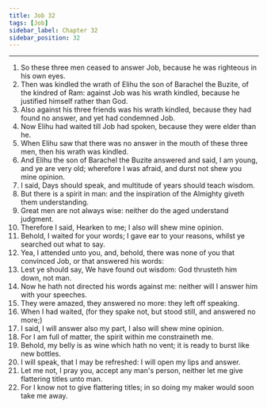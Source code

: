 ```yaml
---
title: Job 32
tags: [Job]
sidebar_label: Chapter 32
sidebar_position: 32
---
```


---
1. So these three men ceased to answer Job, because he was righteous in his own eyes.
2. Then was kindled the wrath of Elihu the son of Barachel the Buzite, of the kindred of Ram: against Job was his wrath kindled, because he justified himself rather than God.
3. Also against his three friends was his wrath kindled, because they had found no answer, and yet had condemned Job.
4. Now Elihu had waited till Job had spoken, because they were elder than he.
5. When Elihu saw that there was no answer in the mouth of these three men, then his wrath was kindled.
6. And Elihu the son of Barachel the Buzite answered and said, I am young, and ye are very old; wherefore I was afraid, and durst not shew you mine opinion.
7. I said, Days should speak, and multitude of years should teach wisdom.
8. But there is a spirit in man: and the inspiration of the Almighty giveth them understanding.
9. Great men are not always wise: neither do the aged understand judgment.
10. Therefore I said, Hearken to me; I also will shew mine opinion.
11. Behold, I waited for your words; I gave ear to your reasons, whilst ye searched out what to say.
12. Yea, I attended unto you, and, behold, there was none of you that convinced Job, or that answered his words:
13. Lest ye should say, We have found out wisdom: God thrusteth him down, not man.
14. Now he hath not directed his words against me: neither will I answer him with your speeches.
15. They were amazed, they answered no more: they left off speaking.
16. When I had waited, (for they spake not, but stood still, and answered no more;)
17. I said, I will answer also my part, I also will shew mine opinion.
18. For I am full of matter, the spirit within me constraineth me.
19. Behold, my belly is as wine which hath no vent; it is ready to burst like new bottles.
20. I will speak, that I may be refreshed: I will open my lips and answer.
21. Let me not, I pray you, accept any man's person, neither let me give flattering titles unto man.
22. For I know not to give flattering titles; in so doing my maker would soon take me away.